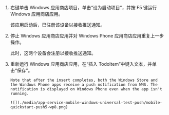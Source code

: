 
1. 右键单击 Windows 应用商店项目，单击“设为启动项目”，并按 F5 键运行 Windows 应用商店应用。
   
    该应用启动后，已注册该设备以接收推送通知。
2. 停止 Windows 应用商店应用并对 Windows Phone 应用商店应用重复上一步操作。
   
    此时，这两个设备会注册以接收推送通知。
3. 重新运行 Windows 应用商店应用，在“插入 TodoItem”中键入文本，并单击“保存”。
   
       Note that after the insert completes, both the Windows Store and the Windows Phone apps receive a push notification from WNS. The notification is displayed on Windows Phone even when the app isn't running.
   
       ![](./media/app-service-mobile-windows-universal-test-push/mobile-quickstart-push5-wp8.png)

